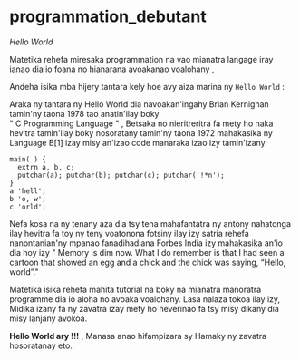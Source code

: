 # programmation_debutant

*Hello World*

Matetika rehefa miresaka programmation na vao mianatra langage iray ianao dia io foana no hianarana avoakanao voalohany , 

Andeha isika mba hijery tantara kely hoe avy aiza marina ny `Hello World` :

Araka ny tantara ny Hello World dia navoakan'ingahy Brian Kernighan tamin'ny taona 1978 tao anatin'ilay boky  
"  C Programming Language " , 
Betsaka no nieritreritra fa mety ho naka hevitra tamin'ilay boky nosoratany tamin'ny taona 1972 mahakasika ny Language B[1] izay misy an'izao code manaraka izao izy tamin'izany

```
main( ) {
  extrn a, b, c;
  putchar(a); putchar(b); putchar(c); putchar('!*n');
}
a 'hell';
b 'o, w';
c 'orld';
```
Nefa kosa na ny tenany aza dia tsy tena mahafantatra ny antony nahatonga ilay hevitra fa toy ny teny voatonona fotsiny ilay izy
satria rehefa nanontanian'ny 
mpanao fanadihadiana Forbes India izy mahakasika an'io dia hoy izy 
" Memory is dim now. What I do remember is that I had seen a cartoon that showed an egg and a chick and the chick was saying, 
“Hello, world”."

Matetika isika rehefa mahita tutorial na boky na mianatra manoratra programme dia io aloha no avoaka voalohany. Lasa nalaza tokoa ilay izy,
Midika izany fa ny zavatra izay mety ho heverinao fa tsy misy dikany dia misy lanjany avokoa.

**Hello World ary !!!** , Manasa anao hifampizara sy Hamaky ny zavatra hosoratanay eto.
